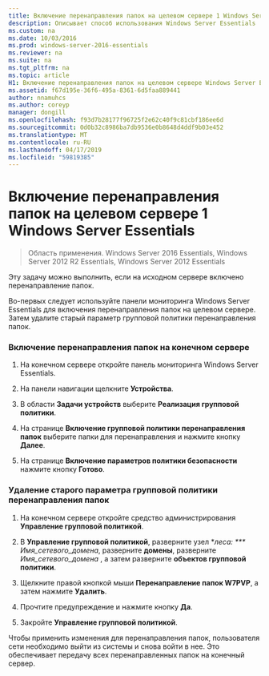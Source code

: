 ```yaml
---
title: Включение перенаправления папок на целевом сервере 1 Windows Server Essentials
description: Описывает способ использования Windows Server Essentials
ms.custom: na
ms.date: 10/03/2016
ms.prod: windows-server-2016-essentials
ms.reviewer: na
ms.suite: na
ms.tgt_pltfrm: na
ms.topic: article
H1: Включение перенаправления папок на целевом сервере Windows Server Essentials
ms.assetid: f67d195e-36f6-495a-8361-6d5faa889441
author: nnamuhcs
ms.author: coreyp
manager: dongill
ms.openlocfilehash: f93d7b28177f96725f2e62c40f9c81cbf186ee6d
ms.sourcegitcommit: 0d0b32c8986ba7db9536e0b8648d4ddf9b03e452
ms.translationtype: MT
ms.contentlocale: ru-RU
ms.lasthandoff: 04/17/2019
ms.locfileid: "59819385"
---
```

# <a name="enable-folder-redirection-on-the-windows-server-essentials-destination-server1"></a>Включение перенаправления папок на целевом сервере 1 Windows Server Essentials

>Область применения. Windows Server 2016 Essentials, Windows Server 2012 R2 Essentials, Windows Server 2012 Essentials

Эту задачу можно выполнить, если на исходном сервере включено перенаправление папок.  
  
 Во-первых следует используйте панели мониторинга Windows Server Essentials для включения перенаправления папок на целевом сервере. Затем удалите старый параметр групповой политики перенаправления папок.  
  
### <a name="to-enable-folder-redirection-on-the-destination-server"></a>Включение перенаправления папок на конечном сервере  
  
1.  На конечном сервере откройте панель мониторинга Windows Server Essentials.  
  
2.  На панели навигации щелкните **Устройства**.  
  
3.  В области **Задачи устройств** выберите **Реализация групповой политики**.  
  
4.  На странице **Включение групповой политики перенаправления папок** выберите папки для перенаправления и нажмите кнопку **Далее**.  
  
5.  На странице **Включение параметров политики безопасности** нажмите кнопку **Готово**.  
  
### <a name="to-delete-the-old-folder-redirection-group-policy-setting"></a>Удаление старого параметра групповой политики перенаправления папок  
  
1.  На конечном сервере откройте средство администрирования **Управление групповой политикой**.  
  
2.  В **Управление групповой политикой**, разверните узел **леса: *** Имя_сетевого_домена*, разверните **домены**, разверните *Имя_сетевого_домена* , а затем разверните **объектов групповой политики**.  
  
3.  Щелкните правой кнопкой мыши **Перенаправление папок W7PVP**, а затем нажмите **Удалить**.  
  
4.  Прочтите предупреждение и нажмите кнопку **Да**.  
  
5.  Закройте **Управление групповой политикой**.  
  
 Чтобы применить изменения для перенаправления папок, пользователя сети необходимо выйти из системы и снова войти в нее. Это обеспечивает передачу всех перенаправленных папок на конечный сервер.
